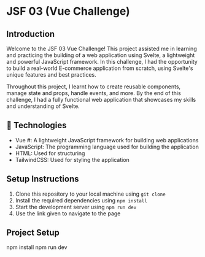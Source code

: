 # JSF 03 (Vue Challenge) 

## Introduction

Welcome to the JSF 03 Vue Challenge! This project assisted me in learning and practicing the building of a web application using Svelte, a lightweight and powerful JavaScript framework. In this challenge, I had the opportunity to build a real-world E-commerce application from scratch, using Svelte's unique features and best practices.

Throughout this project, I learnt how to create reusable components, manage state and props, handle events, and more. By the end of this challenge, I had a fully functional web application that showcases my skills and understanding of Svelte.

## 🤖 Technologies

* Vue #: A lightweight JavaScript framework for building web applications
* JavaScript: The programming language used for building the application
* HTML: Used for structuring
* TailwindCSS: Used for styling the application

## Setup Instructions

1. Clone this repository to your local machine using `git clone`
2. Install the required dependencies using `npm install`
3. Start the development server using `npm run dev`
4. Use the link given to navigate to the page

## Project Setup

npm install
npm run dev

